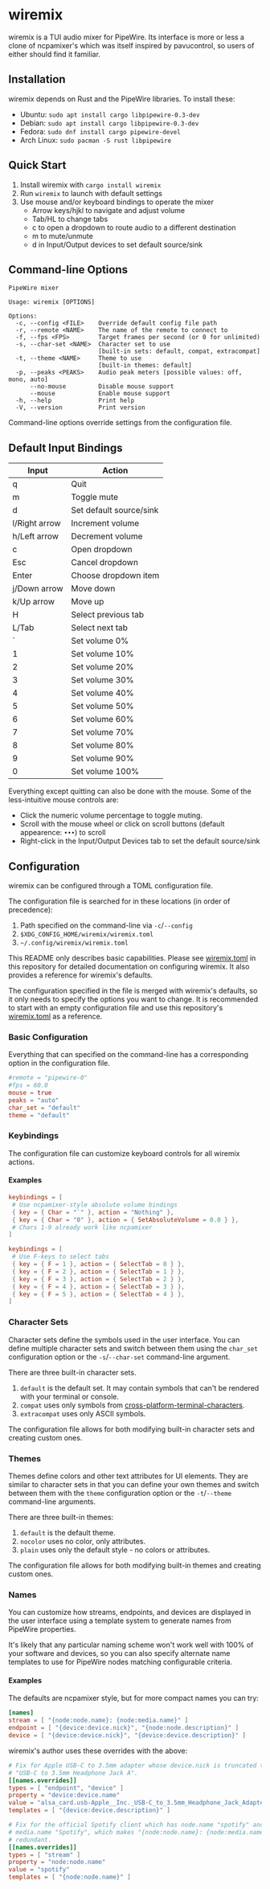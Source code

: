 # wiremix

wiremix is a TUI audio mixer for PipeWire. Its interface is more or less a
clone of ncpamixer's which was itself inspired by pavucontrol, so users of
either should find it familiar.

## Installation

wiremix depends on Rust and the PipeWire libraries. To install these:

* Ubuntu: `sudo apt install cargo libpipewire-0.3-dev`
* Debian: `sudo apt install cargo libpipewire-0.3-dev`
* Fedora: `sudo dnf install cargo pipewire-devel`
* Arch Linux: `sudo pacman -S rust libpipewire`

## Quick Start

1. Install wiremix with `cargo install wiremix`
2. Run `wiremix` to launch with default settings
3. Use mouse and/or keyboard bindings to operate the mixer
   - Arrow keys/hjkl to navigate and adjust volume
   - Tab/HL to change tabs
   - c to open a dropdown to route audio to a different destination
   - m to mute/unmute
   - d in Input/Output devices to set default source/sink

## Command-line Options

```
PipeWire mixer

Usage: wiremix [OPTIONS]

Options:
  -c, --config <FILE>    Override default config file path
  -r, --remote <NAME>    The name of the remote to connect to
  -f, --fps <FPS>        Target frames per second (or 0 for unlimited)
  -s, --char-set <NAME>  Character set to use
                         [built-in sets: default, compat, extracompat]
  -t, --theme <NAME>     Theme to use
                         [built-in themes: default]
  -p, --peaks <PEAKS>    Audio peak meters [possible values: off, mono, auto]
      --no-mouse         Disable mouse support
      --mouse            Enable mouse support
  -h, --help             Print help
  -V, --version          Print version
```

Command-line options override settings from the configuration file.

## Default Input Bindings

| Input         | Action                  |
| ------------- | ----------------------- |
| q             | Quit                    |
| m             | Toggle mute             |
| d             | Set default source/sink |
| l/Right arrow | Increment volume        |
| h/Left arrow  | Decrement volume        |
| c             | Open dropdown           |
| Esc           | Cancel dropdown         |
| Enter         | Choose dropdown item    |
| j/Down arrow  | Move down               |
| k/Up arrow    | Move up                 |
| H             | Select previous tab     |
| L/Tab         | Select next tab         |
| `             | Set volume 0%           |
| 1             | Set volume 10%          |
| 2             | Set volume 20%          |
| 3             | Set volume 30%          |
| 4             | Set volume 40%          |
| 5             | Set volume 50%          |
| 6             | Set volume 60%          |
| 7             | Set volume 70%          |
| 8             | Set volume 80%          |
| 9             | Set volume 90%          |
| 0             | Set volume 100%         |

Everything except quitting can also be done with the mouse. Some of the
less-intuitive mouse controls are:

* Click the numeric volume percentage to toggle muting.
* Scroll with the mouse wheel or click on scroll buttons (default appearence:
  `•••`) to scroll
* Right-click in the Input/Output Devices tab to set the default source/sink

## Configuration

wiremix can be configured through a TOML configuration file.

The configuration file is searched for in these locations (in order of
precedence):

1. Path specified on the command-line via `-c`/`--config`
2. `$XDG_CONFIG_HOME/wiremix/wiremix.toml`
3. `~/.config/wiremix/wiremix.toml`

This README only describes basic capabilities. Please see
[wiremix.toml](./wiremix.toml) in this repository for detailed documentation on
configuring wiremix. It also provides a reference for wiremix's defaults.

The configuration specified in the file is merged with wiremix's defaults, so
it only needs to specify the options you want to change. It is recommended to
start with an empty configuration file and use this repository's
[wiremix.toml](./wiremix.toml) as a reference.

### Basic Configuration

Everything that can specified on the command-line has a corresponding option in
the configuration file.

```toml
#remote = "pipewire-0"
#fps = 60.0
mouse = true
peaks = "auto"
char_set = "default"
theme = "default"
```

### Keybindings

The configuration file can customize keyboard controls for all wiremix actions.

#### Examples

```toml
keybindings = [
 # Use ncpamixer-style absolute volume bindings
 { key = { Char = "`" }, action = "Nothing" },
 { key = { Char = "0" }, action = { SetAbsoluteVolume = 0.0 } },
 # Chars 1-9 already work like ncpamixer
]
```

```toml
keybindings = [
 # Use F-keys to select tabs
 { key = { F = 1 }, action = { SelectTab = 0 } },
 { key = { F = 2 }, action = { SelectTab = 1 } },
 { key = { F = 3 }, action = { SelectTab = 2 } },
 { key = { F = 4 }, action = { SelectTab = 3 } },
 { key = { F = 5 }, action = { SelectTab = 4 } },
]
```

### Character Sets

Character sets define the symbols used in the user interface. You can define
multiple character sets and switch between them using the `char_set`
configuration option or the `-s`/`--char-set` command-line argument.

There are three built-in character sets.

1. `default` is the default set. It may contain symbols that can't be rendered
   with your terminal or console.
2. `compat` uses only symbols from
   [cross-platform-terminal-characters](https://github.com/ehmicky/cross-platform-terminal-characters).
3. `extracompat` uses only ASCII symbols.

The configuration file allows for both modifying built-in character sets and
creating custom ones.

### Themes

Themes define colors and other text attributes for UI elements. They are
similar to character sets in that you can define your own themes and switch
between them with the `theme` configuration option or the `-t`/`--theme`
command-line arguments.

There are three built-in themes:

1. `default` is the default theme.
2. `nocolor` uses no color, only attributes.
3. `plain` uses only the default style - no colors or attributes.

The configuration file allows for both modifying built-in themes and creating
custom ones.

### Names

You can customize how streams, endpoints, and devices are displayed in the user
interface using a template system to generate names from PipeWire properties.

It's likely that any particular naming scheme won't work well with 100% of your
software and devices, so you can also specify alternate name templates to use
for PipeWire nodes matching configurable criteria.

#### Examples

The defaults are ncpamixer style, but for more compact names you can try:

```toml
[names]
stream = [ "{node:node.name}: {node:media.name}" ]
endpoint = [ "{device:device.nick}", "{node:node.description}" ]
device = [ "{device:device.nick}", "{device:device.description}" ]
```

wiremix's author uses these overrides with the above:

```toml
# Fix for Apple USB-C to 3.5mm adapter whose device.nick is truncated to
# "USB-C to 3.5mm Headphone Jack A".
[[names.overrides]]
types = [ "endpoint", "device" ]
property = "device:device.name"
value = "alsa_card.usb-Apple__Inc._USB-C_to_3.5mm_Headphone_Jack_Adapter_DWH841302FEJKLTA3-00"
templates = [ "{device:device.description}" ]

# Fix for the official Spotify client which has node.name "spotify" and static
# media.name "Spotify", which makes "{node:node.name}: {node:media.name}" a bit
# redundant.
[[names.overrides]]
types = [ "stream" ]
property = "node:node.name"
value = "spotify"
templates = [ "{node:node.name}" ]
```
